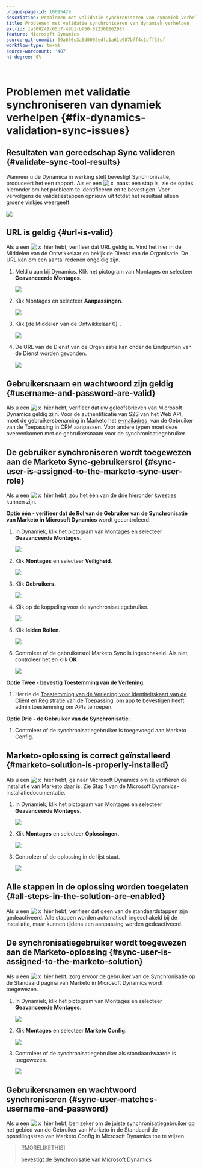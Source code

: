 ```yaml
---
unique-page-id: 10095429
description: Problemen met validatie synchroniseren van dynamiek verhelpen - Marketo Docs - productdocumentatie
title: Problemen met validatie synchroniseren van dynamiek verhelpen
exl-id: 1a300249-65b7-49b1-bf50-82236916298f
feature: Microsoft Dynamics
source-git-commit: 09a656c3a0d0002edfa1a61b987bff4c1dff33cf
workflow-type: tm+mt
source-wordcount: '487'
ht-degree: 0%

---
```


# Problemen met validatie synchroniseren van dynamiek verhelpen {#fix-dynamics-validation-sync-issues}

## Resultaten van gereedschap Sync valideren {#validate-sync-tool-results}

Wanneer u de Dynamica in werking stelt bevestigt Synchronisatie, produceert het een rapport. Als er een ![&#x200B; x &#x200B;](assets/delete.png) naast een stap is, zie de opties hieronder om het probleem te identificeren en te bevestigen. Voer vervolgens de validatiestappen opnieuw uit totdat het resultaat alleen groene vinkjes weergeeft.

![](assets/image2015-9-22-15-3a58-3a12.png)

## URL is geldig {#url-is-valid}

Als u een ![&#x200B; x &#x200B;](assets/delete.png) hier hebt, verifieer dat URL geldig is. Vind het hier in de Middelen van de Ontwikkelaar en bekijk de Dienst van de Organisatie. De URL kan om een aantal redenen ongeldig zijn.

1. Meld u aan bij Dynamics. Klik het pictogram van Montages en selecteer **Geavanceerde Montages**.

   ![](assets/one.png)

1. Klik Montages en selecteer **Aanpassingen**.

   ![](assets/two.png)

1. Klik {de Middelen van de Ontwikkelaar 0} **.**

   ![](assets/three.png)

1. De URL van de Dienst van de Organisatie kan onder de Eindpunten van de Dienst worden gevonden.

   ![](assets/four.png)

## Gebruikersnaam en wachtwoord zijn geldig {#username-and-password-are-valid}

Als u een ![&#x200B; x &#x200B;](assets/delete.png) hier hebt, verifieer dat uw geloofsbrieven van Microsoft Dynamics geldig zijn. Voor de authentificatie van S2S van het Web API, moet de gebruikersbenaming in Marketo het [&#x200B; e-mailadres &#x200B;](https://docs.microsoft.com/en-us/power-platform/admin/manage-application-users#view-or-edit-the-details-of-an-application-user) van de Gebruiker van de Toepassing in CRM aanpassen. Voor andere typen moet deze overeenkomen met de gebruikersnaam voor de synchronisatiegebruiker.

## De gebruiker synchroniseren wordt toegewezen aan de Marketo Sync-gebruikersrol {#sync-user-is-assigned-to-the-marketo-sync-user-role}

Als u een ![&#x200B; x &#x200B;](assets/delete.png) hier hebt, zou het één van de drie hieronder kwesties kunnen zijn.

**Optie één - verifieer dat de Rol van de Gebruiker van de Synchronisatie van Marketo in Microsoft Dynamics** wordt gecontroleerd:

1. In Dynamiek, klik het pictogram van Montages en selecteer **Geavanceerde Montages**.

   ![](assets/one.png)

1. Klik **Montages** en selecteer **Veiligheid**.

   ![](assets/six.png)

1. Klik **Gebruikers.**

   ![](assets/image2015-9-24-9-3a47-3a25.png)

1. Klik op de koppeling voor de synchronisatiegebruiker.

   ![](assets/seven.png)

1. Klik **leiden Rollen**.

   ![](assets/eight.png)

1. Controleer of de gebruikersrol Marketo Sync is ingeschakeld. Als niet, controleer het en klik **OK.**

   ![](assets/image2015-9-24-9-3a59-3a21.png)

**Optie Twee - bevestig Toestemming van de Verlening**:

1. Herzie de [&#x200B; Toestemming van de Verlening voor Identiteitskaart van de Cliënt en Registratie van de Toepassing &#x200B;](/help/marketo/product-docs/crm-sync/microsoft-dynamics-sync/sync-setup/grant-consent-for-client-id-and-app-registration.md) om app te bevestigen heeft admin toestemming om APIs te roepen.

**Optie Drie - de Gebruiker van de Synchronisatie**:

1. Controleer of de synchronisatiegebruiker is toegevoegd aan Marketo Config.

## Marketo-oplossing is correct geïnstalleerd {#marketo-solution-is-properly-installed}

Als u een ![&#x200B; x &#x200B;](assets/delete.png) hier hebt, ga naar Microsoft Dynamics om te verifiëren de installatie van Marketo daar is. Zie Stap 1 van de Microsoft Dynamics-installatiedocumentatie.

1. In Dynamiek, klik het pictogram van Montages en selecteer **Geavanceerde Montages**.

   ![](assets/one.png)

1. Klik **Montages** en selecteer **Oplossingen.**

   ![](assets/eleven.png)

1. Controleer of de oplossing in de lijst staat.

   ![](assets/twelve.png)

## Alle stappen in de oplossing worden toegelaten {#all-steps-in-the-solution-are-enabled}

Als u een ![&#x200B; x &#x200B;](assets/delete.png) hier hebt, verifieer dat geen van de standaardstappen zijn gedeactiveerd. Alle stappen worden automatisch ingeschakeld bij de installatie, maar kunnen tijdens een aanpassing worden gedeactiveerd.

## De synchronisatiegebruiker wordt toegewezen aan de Marketo-oplossing {#sync-user-is-assigned-to-the-marketo-solution}

Als u een ![&#x200B; x &#x200B;](assets/delete.png) hier hebt, zorg ervoor de gebruiker van de Synchronisatie op de Standaard pagina van Marketo in Microsoft Dynamics wordt toegewezen.

1. In Dynamiek, klik het pictogram van Montages en selecteer **Geavanceerde Montages**.

   ![](assets/one.png)

1. Klik **Montages** en selecteer **Marketo Config**.

   ![](assets/thirteen.png)

1. Controleer of de synchronisatiegebruiker als standaardwaarde is toegewezen.

   ![](assets/fourteen.png)

## Gebruikersnamen en wachtwoord synchroniseren {#sync-user-matches-username-and-password}

Als u een ![&#x200B; x &#x200B;](assets/delete.png) hier hebt, ben zeker om de juiste synchronisatiegebruiker op het gebied van de Gebruiker van Marketo in de Standaard de opstellingsstap van Marketo Config in Microsoft Dynamics toe te wijzen.

>[!MORELIKETHIS]
>
>[&#x200B; bevestigt de Synchronisatie van Microsoft Dynamics &#x200B;](/help/marketo/product-docs/crm-sync/microsoft-dynamics-sync/sync-setup/validate-microsoft-dynamics-sync.md)
